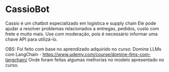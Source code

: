﻿# CassioBot
Cassio é um chatbot especializado em logística e supply chain
Ele pode ajudar a resolver problemas relacionados a entregas, pedidos,
custo com frete e muito mais. Use com moderação, pois é necessário informar uma chave API para utilizá-lo.

OBS: Foi feito com base no aprendizado adquirido no curso: Domine LLMs com LangChain - 
https://www.udemy.com/course/domine-llms-com-langchain/
Onde foram feitas algumas melhorias no modelo apresentado no curso.
